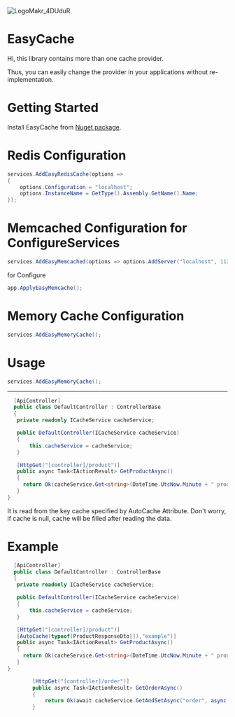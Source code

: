 ![LogoMakr_4DUduR](https://user-images.githubusercontent.com/47147484/84819453-b0361d80-b020-11ea-9df4-7d1b6d5ae39d.png)

# EasyCache

Hi, this library contains more than one cache provider.

Thus, you can easily change the provider in your applications without re-implementation.

# Getting Started

Install EasyCache from [Nuget package](https://www.nuget.org/packages/EasyCacheDotnetCore).

# Redis Configuration

```csharp
services.AddEasyRedisCache(options =>
{
    options.Configuration = "localhost";
    options.InstanceName = GetType().Assembly.GetName().Name;
});
```

# Memcached Configuration for ConfigureServices
```csharp
services.AddEasyMemcached(options => options.AddServer("localhost", 11211));
```
for Configure
```csharp
app.ApplyEasyMemcache();
```

# Memory Cache Configuration
```csharp
services.AddEasyMemoryCache();
```

# Usage

```csharp
services.AddEasyMemoryCache();
```
<hr/>

```csharp
  [ApiController]
  public class DefaultController : ControllerBase
  {
   private readonly ICacheService cacheService;

   public DefaultController(ICacheService cacheService)
   {
       this.cacheService = cacheService;
   }

   [HttpGet("[controller]/product")]
   public async Task<IActionResult> GetProductAsync()
   {
     return Ok(cacheService.Get<string>(DateTime.UtcNow.Minute + " product"));
   }
}
```

It is read from the key cache specified by AutoCache Attribute. 
Don't worry, if cache is null, cache will be filled after reading the data.
# Example
```csharp
  [ApiController]
  public class DefaultController : ControllerBase
  {
   private readonly ICacheService cacheService;

   public DefaultController(ICacheService cacheService)
   {
       this.cacheService = cacheService;
   }

   [HttpGet("[controller]/product")]
   [AutoCache(typeof(ProductResponseDto[]),"example")]
   public async Task<IActionResult> GetProductAsync()
   {
     return Ok(cacheService.Get<string>(DateTime.UtcNow.Minute + " product"));
   }
}

        [HttpGet("[controller]/order")]
        public async Task<IActionResult> GetOrderAsync()
        {
            return Ok(await cacheService.GetAndSetAsync("order", async () => await cacheService.GetAsync<string>("order"),                         TimeSpan.FromMinutes(10)););
        }

```




